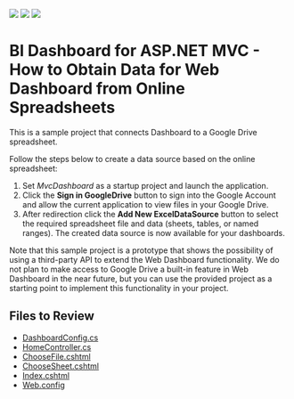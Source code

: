 <!-- default badges list -->
![](https://img.shields.io/endpoint?url=https://codecentral.devexpress.com/api/v1/VersionRange/128579139/21.2.1%2B)
[![](https://img.shields.io/badge/Open_in_DevExpress_Support_Center-FF7200?style=flat-square&logo=DevExpress&logoColor=white)](https://supportcenter.devexpress.com/ticket/details/T549666)
[![](https://img.shields.io/badge/📖_How_to_use_DevExpress_Examples-e9f6fc?style=flat-square)](https://docs.devexpress.com/GeneralInformation/403183)
<!-- default badges end -->
# BI Dashboard for ASP.NET MVC - How to Obtain Data for Web Dashboard from Online Spreadsheets

This is a sample project that connects Dashboard to a Google Drive spreadsheet. 

Follow the steps below to create a data source based on the online spreadsheet:

1. Set *MvcDashboard* as a startup project and launch the application.
2. Click the **Sign in GoogleDrive** button to sign into the Google Account and allow the current application to view files in your Google Drive. 
3. After redirection click the **Add New ExcelDataSource** button to select the required spreadsheet file and data (sheets, tables, or named ranges). 
The created data source is now available for your dashboards.

Note that this sample project is a prototype that shows the possibility of using a third-party API to extend the Web Dashboard functionality. We do not plan to make access to Google Drive a built-in feature in Web Dashboard in the near future, but you can use the provided project as a starting point to implement this functionality in your project.

## Files to Review

* [DashboardConfig.cs](./CS/MvcDashboard/App_Start/DashboardConfig.cs)
* [HomeController.cs](./CS/MvcDashboard/Controllers/HomeController.cs)
* [ChooseFile.cshtml](./CS/MvcDashboard/Views/Home/ChooseFile.cshtml)
* [ChooseSheet.cshtml](./CS/MvcDashboard/Views/Home/ChooseSheet.cshtml)
* [Index.cshtml](./CS/MvcDashboard/Views/Home/Index.cshtml)
* [Web.config](./CS/MvcDashboard/Web.config)
